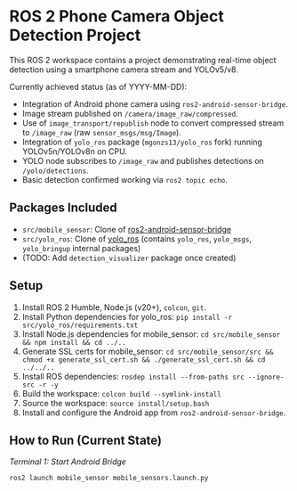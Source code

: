# ROS 2 Phone Camera Object Detection Project

This ROS 2 workspace contains a project demonstrating real-time object detection using a smartphone camera stream and YOLOv5/v8.

Currently achieved status (as of YYYY-MM-DD):
- Integration of Android phone camera using `ros2-android-sensor-bridge`.
- Image stream published on `/camera/image_raw/compressed`.
- Use of `image_transport/republish` node to convert compressed stream to `/image_raw` (raw `sensor_msgs/msg/Image`).
- Integration of `yolo_ros` package (`mgonzs13/yolo_ros` fork) running YOLOv5n/YOLOv8n on CPU.
- YOLO node subscribes to `/image_raw` and publishes detections on `/yolo/detections`.
- Basic detection confirmed working via `ros2 topic echo`.

## Packages Included

*   `src/mobile_sensor`: Clone of [ros2-android-sensor-bridge](https://github.com/VedantC2307/ros2-android-sensor-bridge)
*   `src/yolo_ros`: Clone of [yolo_ros](https://github.com/mgonzs13/yolo_ros) (contains `yolo_ros`, `yolo_msgs`, `yolo_bringup` internal packages)
*   (TODO: Add `detection_visualizer` package once created)

## Setup

1.  Install ROS 2 Humble, Node.js (v20+), `colcon`, `git`.
2.  Install Python dependencies for yolo_ros: `pip install -r src/yolo_ros/requirements.txt`
3.  Install Node.js dependencies for mobile_sensor: `cd src/mobile_sensor && npm install && cd ../..`
4.  Generate SSL certs for mobile_sensor: `cd src/mobile_sensor/src && chmod +x generate_ssl_cert.sh && ./generate_ssl_cert.sh && cd ../../..`
5.  Install ROS dependencies: `rosdep install --from-paths src --ignore-src -r -y`
6.  Build the workspace: `colcon build --symlink-install`
7.  Source the workspace: `source install/setup.bash`
8.  Install and configure the Android app from `ros2-android-sensor-bridge`.

## How to Run (Current State)

*Terminal 1: Start Android Bridge*
```bash
ros2 launch mobile_sensor mobile_sensors.launch.py
